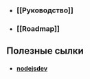 - ### [[Руководство]]
- ### [[Roadmap]]


## Полезные сылки
- #### [nodejsdev](https://nodejsdev.ru/)
